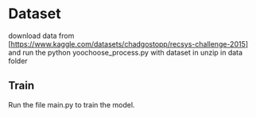 # Dataset

download data from [https://www.kaggle.com/datasets/chadgostopp/recsys-challenge-2015] and run the python yoochoose_process.py with dataset in unzip in data folder

## Train

Run the file main.py to train the model.
